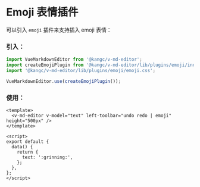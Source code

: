 # Emoji 表情插件

可以引入 `emoji` 插件来支持插入 emoji 表情：

<ClientOnly>
  <plugin-emoji />
</ClientOnly>

### 引入：

```js
import VueMarkdownEditor from '@kangc/v-md-editor';
import createEmojiPlugin from '@kangc/v-md-editor/lib/plugins/emoji/index';
import '@kangc/v-md-editor/lib/plugins/emoji/emoji.css';

VueMarkdownEditor.use(createEmojiPlugin());
```

### 使用：

```vue
<template>
  <v-md-editor v-model="text" left-toolbar="undo redo | emoji" height="500px" />
</template>

<script>
export default {
  data() {
    return {
      text: ':grinning:',
    };
  },
};
</script>
```
